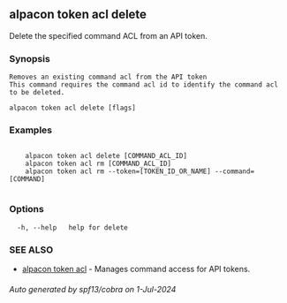 ## alpacon token acl delete

Delete the specified command ACL from an API token.

### Synopsis


	Removes an existing command acl from the API token
	This command requires the command acl id to identify the command acl to be deleted.
	

```
alpacon token acl delete [flags]
```

### Examples

```

	alpacon token acl delete [COMMAND_ACL_ID]
	alpacon token acl rm [COMMAND_ACL_ID]
	alpacon token acl rm --token=[TOKEN_ID_OR_NAME] --command=[COMMAND]
	
```

### Options

```
  -h, --help   help for delete
```

### SEE ALSO

* [alpacon token acl](alpacon_token_acl.md)	 - Manages command access for API tokens.

###### Auto generated by spf13/cobra on 1-Jul-2024
